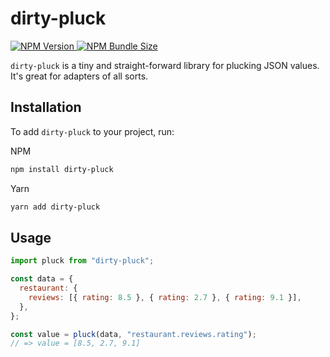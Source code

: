 # dirty-pluck

<p>
  <a href="https://www.npmjs.com/package/dirty-pluck">
  <img alt="NPM Version" src="https://img.shields.io/npm/v/dirty-pluck?logo=npm&color=38C160">
  </a>
  <a href="https://bundlephobia.com/package/dirty-pluck">
    <img alt="NPM Bundle Size" src="https://img.shields.io/bundlephobia/minzip/dirty-pluck?label=bundle%20size&logo=npm">
  </a>
</p>

`dirty-pluck` is a tiny and straight-forward library for plucking JSON values. It's great for adapters of all sorts.

## Installation

To add `dirty-pluck` to your project, run:

NPM

```bash
npm install dirty-pluck
```

Yarn

```bash
yarn add dirty-pluck
```

## Usage

```javascript
import pluck from "dirty-pluck";

const data = {
  restaurant: {
    reviews: [{ rating: 8.5 }, { rating: 2.7 }, { rating: 9.1 }],
  },
};

const value = pluck(data, "restaurant.reviews.rating");
// => value = [8.5, 2.7, 9.1]
```
